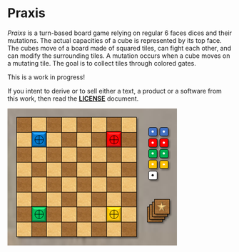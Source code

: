# Praxis

*Praixs* is a turn-based board game relying on regular 6 faces dices and their mutations. The actual capacities of a cube is represented by its top face. The cubes move of a board made of squared tiles, can fight each other, and can modify the surrounding tiles. A mutation occurs when a cube moves on a mutating tile. The goal is to collect tiles through colored gates. 

This is a work in progress!

If you intent to derive or to sell either a text, a product or a software from this work, then read the [**LICENSE**](./docs/LICENSE.md) document. 

![](./pictures/praxis-overview.png)
